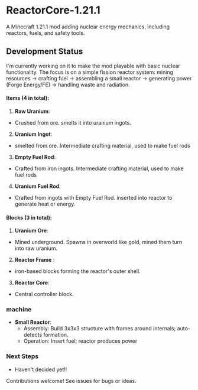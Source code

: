 # ReactorCore-1.21.1

A Minecraft 1.21.1 mod adding nuclear energy mechanics, including reactors, fuels, and safety tools.

## Development Status
I'm currently working on it to make the mod playable with basic nuclear functionality.
The focus is on a simple fission reactor system: mining resources → crafting fuel → assembling a small reactor → generating power (Forge Energy/FE) → handling waste and radiation.

#### Items (4 in total):
1. **Raw Uranium**:
-  Crushed from ore. smelts it into uranium ingots.
  
2. **Uranium Ingot**:
-  smelted from ore. Intermediate crafting material, used to make fuel rods

3. **Empty Fuel Rod**: 
-  Crafted from iron ingots. Intermediate crafting material, used to make fuel rods
  
4. **Uranium Fuel Rod**:
-  Crafted from ingots with Empty Fuel Rod. inserted into reactor to generate heat or energy.

#### Blocks (3 in total):
1. **Uranium Ore**:
-  Mined underground. Spawns in overworld like gold, mined them turn into raw uranium.
  
2. **Reactor Frame** :
-  iron-based blocks forming the reactor's outer shell.

3. **Reactor Core**:
-  Central controller block.

### machine
- **Small Reactor**:
  -  Assembly: Build 3x3x3 structure with frames around internals; auto-detects formation.
  -  Operation: Insert fuel; reactor produces power
  
### **Next Steps**
- Haven't decided yet!!

Contributions welcome! See issues for bugs or ideas.
